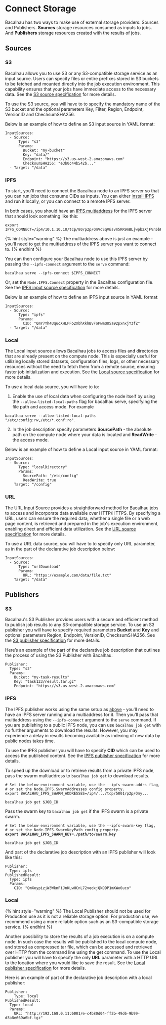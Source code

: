 # Connect Storage

Bacalhau has two ways to make use of external storage providers: Sources and Publishers. **Sources** storage resources consumed as inputs to jobs. And **Publishers** storage resources created with the results of jobs.

## [​](http://localhost:3000/setting-up/running-node/storage-providers#sources)Sources <a href="#sources" id="sources"></a>

### S3[​](http://localhost:3000/setting-up/running-node/storage-providers#s3) <a href="#s3" id="s3"></a>

Bacalhau allows you to use S3 or any S3-compatible storage service as an input source. Users can specify files or entire prefixes stored in S3 buckets to be fetched and mounted directly into the job execution environment. This capability ensures that your jobs have immediate access to the necessary data. See the [S3 source specification](../../references/other-specifications/sources/s3.md) for more details.

To use the S3 source, you will have to to specify the mandatory name of the S3 bucket and the optional parameters Key, Filter, Region, Endpoint, VersionID and ChechsumSHA256.

Below is an example of how to define an S3 input source in YAML format:

```
InputSources:
  - Source:
      Type: "s3"
      Params:
        Bucket: "my-bucket"
        Key: "data/"
        Endpoint: "https://s3.us-west-2.amazonaws.com"
        ChecksumSHA256: "e3b0c44b542b..."
  - Target: "/data"
```

### IPFS[​](http://localhost:3000/setting-up/running-node/storage-providers#ipfs) <a href="#ipfs" id="ipfs"></a>

To start, you'll need to connect the Bacalhau node to an IPFS server so that you can run jobs that consume CIDs as inputs. You can either [install IPFS](https://docs.ipfs.tech/install/) and run it locally, or you can connect to a remote IPFS server.

In both cases, you should have an [IPFS multiaddress](https://richardschneider.github.io/net-ipfs-core/articles/multiaddress.html) for the IPFS server that should look something like this:

```
export IPFS_CONNECT=/ip4/10.1.10.10/tcp/80/p2p/QmVcSqVEsvm5RR9mBLjwpb2XjFVn5bPdPL69mL8PH45pPC
```

{% hint style="warning" %}
The multiaddress above is just an example - you'll need to get the multiaddress of the IPFS server you want to connect to.
{% endhint %}



You can then configure your Bacalhau node to use this IPFS server by passing the `--ipfs-connect` argument to the `serve` command:

```
bacalhau serve --ipfs-connect $IPFS_CONNECT
```

Or, set the `Node.IPFS.Connect` property in the Bacalhau configuration file. See the [IPFS input source specification](../../references/other-specifications/sources/ipfs.md) for more details.

Below is an example of how to define an IPFS input source in YAML format:

```
InputSources:
  - Source:
      Type: "ipfs"
      Params:
        CID: "QmY7Yh4UquoXHLPFo2XbhXkhBvFoPwmQUSa92pxnxjY3fZ"
  - Target: "/data"
```

### Local[​](http://localhost:3000/setting-up/running-node/storage-providers#local) <a href="#local" id="local"></a>

The Local input source allows Bacalhau jobs to access files and directories that are already present on the compute node. This is especially useful for utilizing locally stored datasets, configuration files, logs, or other necessary resources without the need to fetch them from a remote source, ensuring faster job initialization and execution. See the [Local source specification](../../references/other-specifications/sources/local.md) for more details.

To use a local data source, you will have to to:

1. Enable the use of local data when configuring the node itself by using the `--allow-listed-local-paths` flag for bacalhau serve, specifying the file path and access mode. For example

```
bacalhau serve --allow-listed-local-paths "/etc/config:rw,/etc/*.conf:ro".
```

2. In the job description specify parameters **SourcePath** - the absolute path on the compute node where your data is located and **ReadWrite** - the access mode.

Below is an example of how to define a Local input source in YAML format:

```
InputSources:
  - Source:
      Type: "localDirectory"
      Params:
        SourcePath: "/etc/config"
        ReadWrite: true
    Target: "/config"
```

### URL[​](http://localhost:3000/setting-up/running-node/storage-providers#url) <a href="#url" id="url"></a>

The URL Input Source provides a straightforward method for Bacalhau jobs to access and incorporate data available over HTTP/HTTPS. By specifying a URL, users can ensure the required data, whether a single file or a web page content, is retrieved and prepared in the job's execution environment, enabling direct and efficient data utilization. See the [URL source specification](../../references/other-specifications/sources/url.md) for more details.

To use a URL data source, you will have to to specify only URL parameter, as in the part of the declarative job description below:

```
InputSources:
  - Source:
      Type: "urlDownload"
      Params:
        URL: "https://example.com/data/file.txt"
    Target: "/data"
```

## Publishers[​](http://localhost:3000/setting-up/running-node/storage-providers#publishers) <a href="#publishers" id="publishers"></a>

### S3[​](http://localhost:3000/setting-up/running-node/storage-providers#s3-1) <a href="#s3-1" id="s3-1"></a>

Bacalhau's S3 Publisher provides users with a secure and efficient method to publish job results to any S3-compatible storage service. To use an S3 publisher you will have to specify required parameters **Bucket** and **Key** and optional parameters Region, Endpoint, VersionID, ChecksumSHA256. See the [S3 publisher specification](../../references/other-specifications/publishers/s3.md) for more details.

Here’s an example of the part of the declarative job description that outlines the process of using the S3 Publisher with Bacalhau:

```
Publisher:
  Type: "s3"
  Params:
    Bucket: "my-task-results"
    Key: "task123/result.tar.gz"
    Endpoint: "https://s3.us-west-2.amazonaws.com"
```

### IPFS[​](http://localhost:3000/setting-up/running-node/storage-providers#ipfs-1) <a href="#ipfs-1" id="ipfs-1"></a>

The IPFS publisher works using the same setup as [above](storage-providers.md#ipfs) - you'll need to have an IPFS server running and a multiaddress for it. Then you'll pass that multiaddress using the `--ipfs-connect` argument to the `serve` command. If you are publishing to a public IPFS node, you can use `bacalhau job get` with no further arguments to download the results. However, you may experience a delay in results becoming available as indexing of new data by public nodes takes time.

To use the IPFS publisher you will have to specify **CID** which can be used to access the published content. See the [IPFS publisher specification](../../references/other-specifications/publishers/ipfs.md) for more details.

To speed up the download or to retrieve results from a private IPFS node, pass the swarm multiaddress to `bacalhau job get` to download results.

```
# Set the below environment variable, use the --ipfs-swarm-addrs flag,
# or set the Node.IPFS.SwarmAddresses config property.
export BACALHAU_IPFS_SWARM_ADDRESSES=/ip4/.../tcp/5001/p2p/Qmy...

bacalhau job get $JOB_ID
```

Pass the swarm key to `bacalhau job get` if the IPFS swarm is a private swarm.

<pre><code># Set the below environment variable, use the --ipfs-swarm-key flag,
# or set the Node.IPFS.SwarmKeyPath config property.
<strong>export BACALHAU_IPFS_SWARM_KEY=./path/to/swarm.key
</strong>
bacalhau job get $JOB_ID
</code></pre>

And part of the declarative job description with an IPFS publisher will look like this:

```
Publisher:
  Type: ipfs
PublishedResult:
  Type: ipfs
  Params:
    CID: "QmXoypizjW3WknFiJnKLwHCnL72vedxjQkDDP1mXWo6uco"
```

### Local[​](http://localhost:3000/setting-up/running-node/storage-providers#local-1) <a href="#local-1" id="local-1"></a>

{% hint style="warning" %}
The Local Publisher should not be used for Production use as it is not a reliable storage option. For production use, we recommend using a more reliable option such as an S3-compatible storage service.
{% endhint %}

Another possibility to store the results of a job execution is on a compute node. In such case the results will be published to the local compute node, and stored as compressed tar file, which can be accessed and retrieved over HTTP from the command line using the get command. To use the Local publisher you will have to specify the only **URL** parameter with a HTTP URL to the location where you would like to save the result. See the [Local publisher specification](../../references/other-specifications/publishers/local.md) for more details.

Here is an example of part of the declarative job description with a local publisher:

```
Publisher:
    Type: local
PublishedResult:
  Type: local
  Params:
    URL: "http://192.168.0.11:6001/e-c4b80d04-ff2b-49d6-9b99-d3a8e669a6bf.tgz"
```
